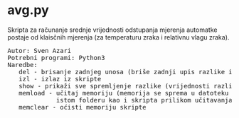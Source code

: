# avg.py
Skripta za računanje srednje vrijednosti odstupanja mjerenja automatke postaje od klaisčnih mjerenja (za temperaturu zraka i relativnu vlagu zraka).
<pre>
Autor: Sven Azari
Potrebni programi: Python3
Naredbe: 
   del - brisanje zadnjeg unosa (briše zadnji upis razlike i temperature zraka i relativne vlage zraka)
   izl - izlaz iz skripte
   show - prikaži sve spremljenje razlike (vrijednosti razlika)
   memload - učitaj memoriju (memorija se sprema u datoteku .mem_avg.py koju će skripta kreirati prilikom prvog korištenja te koja mora biti prisutna u
             istom folderu kao i skripta prilikom učitavanja memorije)
   memclear - oćisti memoriju skripte
</pre>
